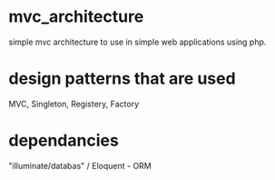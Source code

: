 # mvc_architecture
simple mvc architecture to use in simple web applications using php.

# design patterns that are used
MVC, Singleton, Registery, Factory

# dependancies
"illuminate/databas" / Eloquent - ORM    

